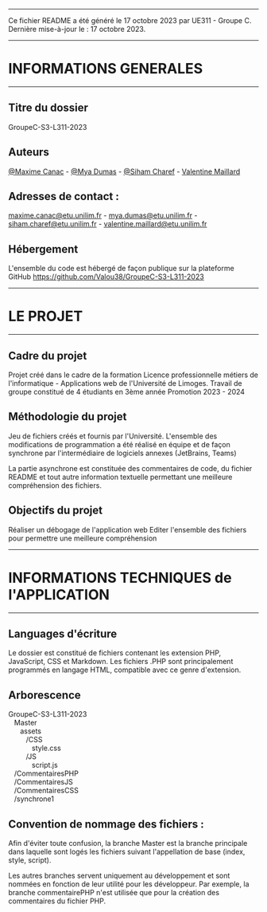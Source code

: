 *****************************************

Ce fichier README a été généré le 17 octobre 2023 par UE311 - Groupe C.
Dernière mise-à-jour le : 17 octobre 2023.

***************************************
# INFORMATIONS GENERALES
***************************************

## Titre du dossier

GroupeC-S3-L311-2023
 
## Auteurs

[@Maxime Canac](https://github.com/MaximeCanac) - 
[@Mya Dumas](https://github.com/MyaDL) - 
[@Siham Charef](https://github.com/SihamWeb) - 
[Valentine Maillard](https://github.com/Valou38)

## Adresses de contact :

maxime.canac@etu.unilim.fr - 
mya.dumas@etu.unilim.fr - 
siham.charef@etu.unilim.fr - 
valentine.maillard@etu.unilim.fr

## Hébergement

L'ensemble du code est hébergé de façon publique sur la plateforme GitHub
https://github.com/Valou38/GroupeC-S3-L311-2023

 

*******************************************
# LE PROJET
*******************************************

## Cadre du projet

Projet créé dans le cadre de la formation Licence professionnelle métiers de l'informatique - Applications web de l'Université de Limoges.
Travail de groupe constitué de 4 étudiants en 3ème année
Promotion 2023 - 2024

## Méthodologie du projet

Jeu de fichiers créés et fournis par l'Université. 
L'ensemble des modifications de programmation a été réalisé en équipe et de façon synchrone par l'intermédiaire de logiciels annexes (JetBrains, Teams)

La partie asynchrone est constituée des commentaires de code, du fichier README et tout autre information textuelle permettant une meilleure compréhension des fichiers. 

## Objectifs du projet

Réaliser un débogage de l'application web
Editer l'ensemble des fichiers pour permettre une meilleure compréhension 


**********************************************
# INFORMATIONS TECHNIQUES de l'APPLICATION
***********************************************

## Languages d'écriture

Le dossier est constitué de fichiers contenant les extension PHP, JavaScript, CSS et Markdown.
Les fichiers .PHP sont principalement programmés en langage HTML, compatible avec ce genre d'extension. 

## Arborescence

GroupeC-S3-L311-2023  \
&nbsp;&nbsp; Master \
&nbsp;&nbsp; &nbsp;&nbsp; assets \
&nbsp;&nbsp; &nbsp;&nbsp; &nbsp;&nbsp; /CSS  \
&nbsp;&nbsp; &nbsp;&nbsp; &nbsp;&nbsp; &nbsp;&nbsp; style.css \
&nbsp;&nbsp; &nbsp;&nbsp; &nbsp;&nbsp; /JS   \
&nbsp;&nbsp; &nbsp;&nbsp; &nbsp;&nbsp; &nbsp;&nbsp; script.js \
&nbsp;&nbsp; /CommentairesPHP \
&nbsp;&nbsp; /CommentairesJS \
&nbsp;&nbsp; /CommentairesCSS \
&nbsp;&nbsp; /synchrone1

## Convention de nommage des fichiers :

Afin d'éviter toute confusion, la branche Master est la branche principale dans laquelle sont logés les fichiers suivant l'appellation de base (index, style, script).

Les autres branches servent uniquement au développement et sont nommées en fonction de leur utilité pour les développeur.
Par exemple, la branche commentairePHP n'est utilisée que pour la création des commentaires du fichier PHP.
